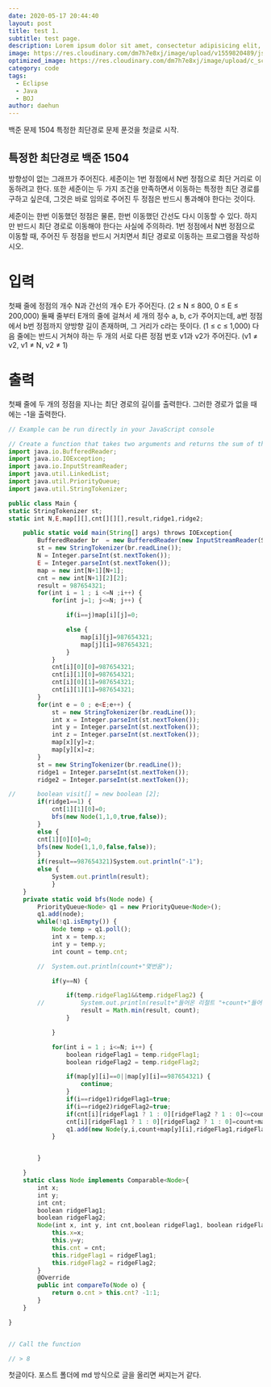 ```yaml
---
date: 2020-05-17 20:44:40
layout: post
title: test 1.
subtitle: test page.
description: Lorem ipsum dolor sit amet, consectetur adipisicing elit, sed do eiusmod tempor incididunt ut labore et dolore magna aliqua.
image: https://res.cloudinary.com/dm7h7e8xj/image/upload/v1559820489/js-code_n83m7a.jpg
optimized_image: https://res.cloudinary.com/dm7h7e8xj/image/upload/c_scale,w_380/v1559820489/js-code_n83m7a.jpg
category: code
tags:
  - Eclipse
  - Java
  - BOJ
author: daehun
---
```


백준 문제 1504 특정한 최단경로 문제 푼것을 첫글로 시작.

## 특정한 최단경로 백준 1504

방향성이 없는 그래프가 주어진다. 세준이는 1번 정점에서 N번 정점으로 최단 거리로 이동하려고 한다. 또한 세준이는 두 가지 조건을 만족하면서 이동하는 특정한 최단 경로를 구하고 싶은데, 그것은 바로 임의로 주어진 두 정점은 반드시 통과해야 한다는 것이다.

세준이는 한번 이동했던 정점은 물론, 한번 이동했던 간선도 다시 이동할 수 있다. 하지만 반드시 최단 경로로 이동해야 한다는 사실에 주의하라. 1번 정점에서 N번 정점으로 이동할 때, 주어진 두 정점을 반드시 거치면서 최단 경로로 이동하는 프로그램을 작성하시오.

# 입력

첫째 줄에 정점의 개수 N과 간선의 개수 E가 주어진다. (2 ≤ N ≤ 800, 0 ≤ E ≤ 200,000) 둘째 줄부터 E개의 줄에 걸쳐서 세 개의 정수 a, b, c가 주어지는데, a번 정점에서 b번 정점까지 양방향 길이 존재하며, 그 거리가 c라는 뜻이다. (1 ≤ c ≤ 1,000) 다음 줄에는 반드시 거쳐야 하는 두 개의 서로 다른 정점 번호 v1과 v2가 주어진다. (v1 ≠ v2, v1 ≠ N, v2 ≠ 1)

# 출력

첫째 줄에 두 개의 정점을 지나는 최단 경로의 길이를 출력한다. 그러한 경로가 없을 때에는 -1을 출력한다.

```js
// Example can be run directly in your JavaScript console

// Create a function that takes two arguments and returns the sum of those arguments
import java.io.BufferedReader;
import java.io.IOException;
import java.io.InputStreamReader;
import java.util.LinkedList;
import java.util.PriorityQueue;
import java.util.StringTokenizer;

public class Main {
static StringTokenizer st;
static int N,E,map[][],cnt[][][],result,ridge1,ridge2;

	public static void main(String[] args) throws IOException{
		BufferedReader br  = new BufferedReader(new InputStreamReader(System.in));
		st = new StringTokenizer(br.readLine());
		N = Integer.parseInt(st.nextToken());
		E = Integer.parseInt(st.nextToken());
		map = new int[N+1][N+1];
		cnt = new int[N+1][2][2];
		result = 987654321;
		for(int i = 1 ; i <=N ;i++) {
			for(int j=1; j<=N; j++) {

				if(i==j)map[i][j]=0;

				else {
					map[i][j]=987654321;
					map[j][i]=987654321;
				}
			}
			cnt[i][0][0]=987654321;
			cnt[i][1][0]=987654321;
			cnt[i][0][1]=987654321;
			cnt[i][1][1]=987654321;
		}
		for(int e = 0 ; e<E;e++) {
			st = new StringTokenizer(br.readLine());
			int x = Integer.parseInt(st.nextToken());
			int y = Integer.parseInt(st.nextToken());
			int z = Integer.parseInt(st.nextToken());
			map[x][y]=z;
			map[y][x]=z;
		}
		st = new StringTokenizer(br.readLine());
		ridge1 = Integer.parseInt(st.nextToken());
		ridge2 = Integer.parseInt(st.nextToken());

//		boolean visit[] = new boolean [2];
		if(ridge1==1) {
			cnt[1][1][0]=0;
			bfs(new Node(1,1,0,true,false));
		}
		else {
		cnt[1][0][0]=0;
		bfs(new Node(1,1,0,false,false));
		}
		if(result==987654321)System.out.println("-1");
		else {
			System.out.println(result);
			}
	}
	private static void bfs(Node node) {
		PriorityQueue<Node> q1 = new PriorityQueue<Node>();
		q1.add(node);
		while(!q1.isEmpty()) {
			Node temp = q1.poll();
			int x = temp.x;
			int y = temp.y;
			int count = temp.cnt;

		//	System.out.println(count+"몇번옴");

			if(y==N) {

				if(temp.ridgeFlag1&&temp.ridgeFlag2) {
		//			System.out.println(result+"들어온 리절트 "+count+"들어온 카운트" + x + ", " + y);
					result = Math.min(result, count);
				}

			}

			for(int i = 1 ; i<=N; i++) {
				boolean ridgeFlag1 = temp.ridgeFlag1;
				boolean ridgeFlag2 = temp.ridgeFlag2;

				if(map[y][i]==0||map[y][i]==987654321) {
					continue;
				}
				if(i==ridge1)ridgeFlag1=true;
				if(i==ridge2)ridgeFlag2=true;
				if(cnt[i][ridgeFlag1 ? 1 : 0][ridgeFlag2 ? 1 : 0]<=count+map[y][i])continue;
				cnt[i][ridgeFlag1 ? 1 : 0][ridgeFlag2 ? 1 : 0]=count+map[y][i];
				q1.add(new Node(y,i,count+map[y][i],ridgeFlag1,ridgeFlag2));
			}


		}

	}
	static class Node implements Comparable<Node>{
		int x;
		int y;
		int cnt;
		boolean ridgeFlag1;
		boolean ridgeFlag2;
		Node(int x, int y, int cnt,boolean ridgeFlag1, boolean ridgeFlag2){
			this.x=x;
			this.y=y;
			this.cnt = cnt;
			this.ridgeFlag1 = ridgeFlag1;
			this.ridgeFlag2 = ridgeFlag2;
		}
		@Override
		public int compareTo(Node o) {
			return o.cnt > this.cnt? -1:1;
		}
	}

}


// Call the function

// > 8
```

첫글이다. 포스트 폴더에 md 방식으로 글을 올리면 써지는거 같다.
